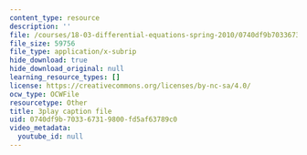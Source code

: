 ```yaml
---
content_type: resource
description: ''
file: /courses/18-03-differential-equations-spring-2010/0740df9b703367319800fd5af63789c0_rZ3-nFV6l8w.srt
file_size: 59756
file_type: application/x-subrip
hide_download: true
hide_download_original: null
learning_resource_types: []
license: https://creativecommons.org/licenses/by-nc-sa/4.0/
ocw_type: OCWFile
resourcetype: Other
title: 3play caption file
uid: 0740df9b-7033-6731-9800-fd5af63789c0
video_metadata:
  youtube_id: null
---
```

